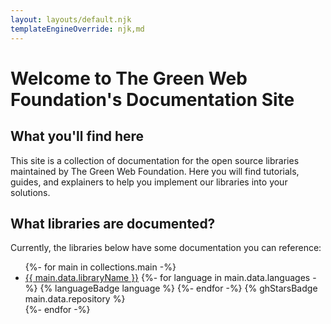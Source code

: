 ```yaml
---
layout: layouts/default.njk
templateEngineOverride: njk,md
---
```


# Welcome to The Green Web Foundation's Documentation Site

## What you'll find here

This site is a collection of documentation for the open source libraries maintained by The Green Web Foundation. Here you will find tutorials, guides, and explainers to help you implement our libraries into your solutions.

## What libraries are documented?

Currently, the libraries below have some documentation you can reference:

<ul class="list-disc px-0 prose-lg">
{%- for main in collections.main -%}
            <li class="list-disc flex gap-5 px-0 prose-lg"><a href="{{main.url}}">{{ main.data.libraryName }}</a> 
                {%- for language in main.data.languages -%}
                  {% languageBadge language %}
                {%- endfor -%}
                  {% ghStarsBadge main.data.repository %}
                </li>
          {%- endfor -%}
</ul>

<script defer src="https://buttons.github.io/buttons.js"></script>
